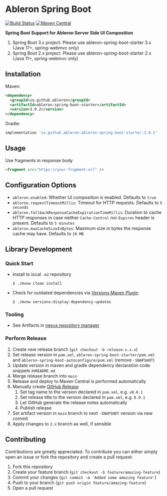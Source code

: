 # Ableron Spring Boot
[![Build Status](https://github.com/ableron/ableron-spring-boot/actions/workflows/main.yml/badge.svg)](https://github.com/ableron/ableron-spring-boot/actions/workflows/main.yml)
[![Maven Central](https://maven-badges.herokuapp.com/maven-central/io.github.ableron/ableron-spring-boot/badge.svg)](https://mvnrepository.com/artifact/io.github.ableron/ableron-spring-boot)

**Spring Boot Support for Ableron Server Side UI Composition**
1. Spring Boot 3.x project: Please use ableron-spring-boot-starter 3.x (Java 17+, spring-webmvc only)
1. Spring Boot 2.x project: Please use ableron-spring-boot-starter 2.x (Java 11+, spring-webmvc only)

## Installation
Maven:
```xml
<dependency>
  <groupId>io.github.ableron</groupId>
  <artifactId>ableron-spring-boot-starter</artifactId>
  <version>3.0.2</version>
</dependency>
```
Gradle:
```groovy
implementation 'io.github.ableron:ableron-spring-boot-starter:3.0.2'
```

## Usage
Use fragments in response body
```html
<fragment src="https://your-fragment-url" />
```

## Configuration Options
* `ableron.enabled`: Whether UI composition is enabled. Defaults to `true`
* `ableron.requestTimeoutMillis`: Timeout for HTTP requests. Defaults to `5 seconds`
* `ableron.fallbackResponseCacheExpirationTimeMillis`: Duration to cache HTTP responses in case neither `Cache-Control` nor `Expires` header is present. Defaults to `5 minutes`
* `ableron.maxCacheSizeInBytes`: Maximum size in bytes the response cache may have. Defaults to `10 MB`

## Library Development

### Quick Start
* Install to local `.m2` repository
  ```console
  $ ./mvnw clean install
  ```
* Check for outdated dependencies via [Versions Maven Plugin](https://www.mojohaus.org/versions/versions-maven-plugin/index.html)
  ```console
  $ ./mvnw versions:display-dependency-updates
  ```

### Tooling
* See Artifacts in [nexus repository manager](https://s01.oss.sonatype.org/index.html#nexus-search;gav~io.github.ableron~ableron-spring-boot*~~~)

### Perform Release
1. Create new release branch (`git checkout -b release-x.x.x`)
2. Set release version in `pom.xml`, `ableron-spring-boot-starter/pom.xml` and `ableron-spring-boot-autoconfigure/pom.xml` (remove `-SNAPSHOT`)
3. Update version in maven and gradle dependency declaration code snippets in`README.md`
4. Merge release branch into `main`
5. Release and deploy to Maven Central is performed automatically
6. Manually create [GitHub Release](https://github.com/ableron/ableron-spring-boot/releases/new)
   1. Set tag name to the version declared in `pom.xml`, e.g. `v0.0.1`
   2. Set release title to the version declared in `pom.xml`, e.g. `0.0.1`
   3. Let GitHub generate the release notes automatically
   4. Publish release
7. Set artifact version in `main` branch to next `-SNAPSHOT` version via new commit
8. Apply changes to `2.x` branch as well, if sensible

## Contributing
Contributions are greatly appreciated. To contribute you can either simply open an issue or fork the repository and create a pull request:
1. Fork this repository
2. Create your feature branch (`git checkout -b feature/amazing-feature`)
3. Commit your changes (`git commit -m 'Added some amazing feature'`)
4. Push to your branch (`git push origin feature/amazing-feature`)
5. Open a pull request
